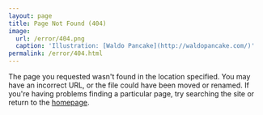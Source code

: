 ```yaml
---
layout: page
title: Page Not Found (404)
image:
  url: /error/404.png
  caption: 'Illustration: [Waldo Pancake](http://waldopancake.com/)'
permalink: /error/404.html
---
```

The page you requested wasn't found in the location specified. You may have an incorrect URL, or the file could have been moved or renamed. If you're having problems finding a particular page, try searching the site or return to the [homepage](/).
